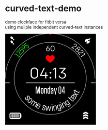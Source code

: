 # curved-text-demo
demo clockface for fitbit versa\
using muliple independent curved-text instances

![](curved_text_demo.gif)


